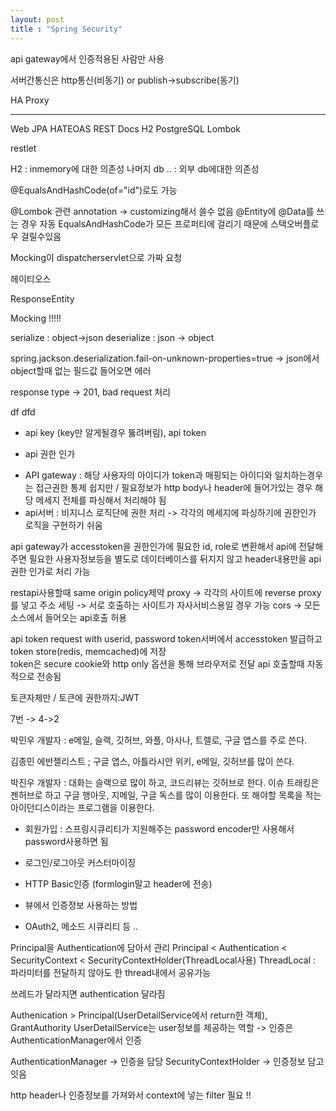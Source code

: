 ```yaml
---
layout: post
title : "Spring Security"
---
```


api gateway에서 인증적용된 사람만 사용 


서버간통신은 http통신(비동기) or publish->subscribe(동기)


HA Proxy 

----------------------------------------------------------------------------------

Web
JPA
HATEOAS
REST Docs
H2
PostgreSQL
Lombok

restlet


H2 : inmemory에 대한 의존성
나머지 db .. : 외부 db에대한 의존성


@EqualsAndHashCode(of="id")로도 가능 


@Lombok 관련 annotation -> customizing해서 쓸수 없음 
@Entity에 @Data를 쓰는 경우 자동 EqualsAndHashCode가 모든 프로퍼티에 걸리기 때문에 스택오버플로우 걸릴수있음 

Mocking이 dispatcherservlet으로 가짜 요청 

헤이티오스

ResponseEntity

Mocking !!!!! 

serialize : object->json
deserialize : json -> object

spring.jackson.deserialization.fail-on-unknown-properties=true -> json에서 object할때 없는 필드값 들어오면 에러 

response type -> 201, bad request 처리 

df
dfd
* api key (key만 알게될경우 뚫려버림), api token 


* api 권한 인가 
- API gateway
: 해당 사용자의 아이디가 token과 매핑되는 아이디와 일치하는경우는 접근권한 통제 쉽지만 / 필요정보가 http body나 header에 들어가있는 경우 해당 메세지 전체를 파싱해서 처리해야 됨  
- api서버 
: 비지니스 로직단에 권한 처리 -> 각각의 메세지에 파싱하기에 권한인가 로직을 구현하기 쉬움 

api gateway가 accesstoken을 권한인가에 필요한 id, role로 변환해서 api에 전달해주면 필요한 사용자정보등을 별도로 데이터베이스를 뒤지지 않고 header내용만을 api권한 인가로 처리 가능 

restapi사용할때 same origin policy제약 
proxy -> 각각의 사이트에 reverse proxy를 넣고 주소 세팅 -> 서로 호출하는 사이트가 자사서비스용일 경우 가능 
cors -> 모든소스에서 들어오는 api호출 허용 

api token request with userid, password 
token서버에서 accesstoken 발급하고 token store(redis, memcached)에 저장  
token은 secure cookie와 http only 옵션을 통해 브라우저로 전달 
api 호출할때 자동적으로 전송됨


토큰자체만  / 토큰에 권한까지:JWT




7번 -> 4->2


박민우 개발자 : e메일, 슬랙, 깃허브, 와플, 아사나, 트렐로, 구글 앱스를 주로 쓴다.

김종민 에반젤리스트 ; 구글 앱스, 아틀라시안 위키, e메일, 깃허브를 많이 쓴다.

박진우 개발자 : 대화는 슬랙으로 많이 하고, 코드리뷰는 깃허브로 한다. 이슈 트래킹은 젠허브로 하고 구글 행아웃, 지메일, 구글 독스를 많이 이용한다. 또 해야할 목록을 적는 아이던디스이라는 프로그램을 이용한다.


* 회원가입 : 
스프링시큐리티가 지원해주는 password encoder만 사용해서 password사용하면 됨 

* 로그인/로그아웃 커스터마이징

* HTTP Basic인증 (formlogin말고 header에 전송)

* 뷰에서 인증정보 사용하는 방법 

* OAuth2, 메소드 시큐리티 등 .. 


Principal을 Authentication에 담아서 관리 
Principal < Authentication < SecurityContext < SecurityContextHolder(ThreadLocal사용)
ThreadLocal : 파라미터를 전달하지 않아도 한 thread내에서 공유가능 

쓰레드가 달라지면 authentication 달라짐 

Authenication > Principal(UserDetailService에서 return한 객체), GrantAuthority
UserDetailService는 user정보를 제공하는 역할 -> 인증은 AuthenticationManager에서 인증 

AuthenticationManager -> 인증을 담당
SecurityContextHolder -> 인증정보 담고잇음 


http header나 인증정보를 가져와서 context에 넣는 filter 필요 !!